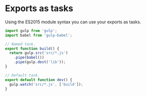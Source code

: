 # Exports as tasks

Using the ES2015 module syntax you can use your exports as tasks.

```javascript
import gulp from 'gulp';
import babel from 'gulp-babel';

// Named task.
export function build() {
  return gulp.src('src/*.js')
    .pipe(babel())
    .pipe(gulp.dest('lib'));
}

// Default task.
export default function dev() {
  gulp.watch('src/*.js', ['build']);
}
```
